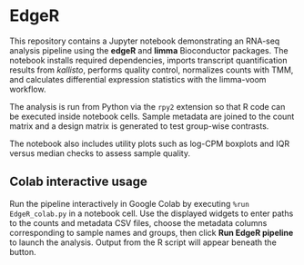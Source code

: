# EdgeR

This repository contains a Jupyter notebook demonstrating an RNA-seq analysis pipeline using the **edgeR** and **limma** Bioconductor packages. The notebook installs required dependencies, imports transcript quantification results from *kallisto*, performs quality control, normalizes counts with TMM, and calculates differential expression statistics with the limma-voom workflow.

The analysis is run from Python via the `rpy2` extension so that R code can be executed inside notebook cells. Sample metadata are joined to the count matrix and a design matrix is generated to test group-wise contrasts.

The notebook also includes utility plots such as log-CPM boxplots and IQR versus median checks to assess sample quality.

## Colab interactive usage

Run the pipeline interactively in Google Colab by executing `%run EdgeR_colab.py` in a notebook cell. Use the displayed widgets to enter paths to the counts and metadata CSV files, choose the metadata columns corresponding to sample names and groups, then click **Run EdgeR pipeline** to launch the analysis. Output from the R script will appear beneath the button.

